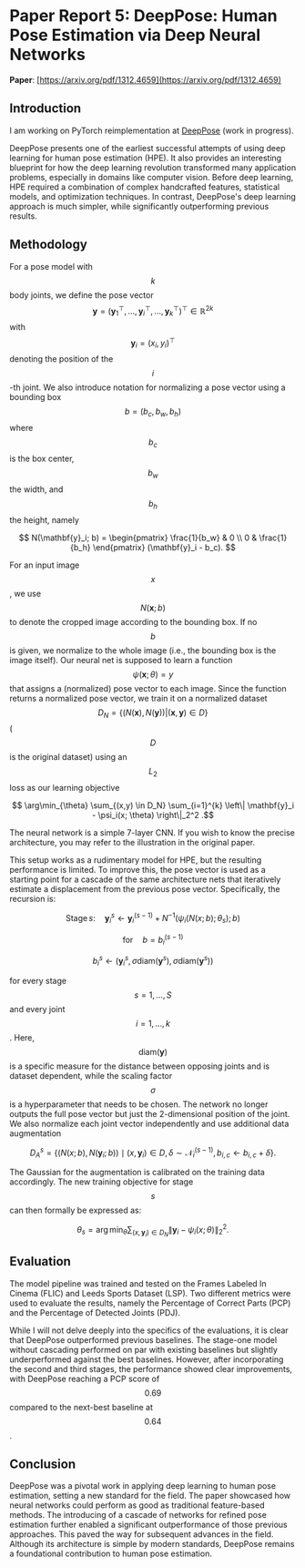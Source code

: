 # Paper Report 5: DeepPose: Human Pose Estimation via Deep Neural Networks

**Paper**: [https://arxiv.org/pdf/1312.4659](https://arxiv.org/pdf/1312.4659)

## Introduction
I am working on PyTorch reimplementation at [DeepPose](https://github.com/QuantumSpinozist/Deep-Pose) (work in progress).

DeepPose presents one of the earliest successful attempts of using deep learning for human pose estimation (HPE). It also provides an interesting blueprint for how the deep learning revolution transformed many application problems, especially in domains like computer vision. Before deep learning, HPE required a combination of complex handcrafted features, statistical models, and optimization techniques. In contrast, DeepPose's deep learning approach is much simpler, while significantly outperforming previous results.

## Methodology

For a pose model with $$ k $$ body joints, we define the pose vector 
$$  \mathbf{y} = (\mathbf{y}_1^\top, \ldots,\mathbf{y}_i^\top ,\ldots ,\mathbf{y}_k^\top )^\top \in \mathbb{R}^{2k} $$ with $$ \mathbf{y}_i = (x_i, y_i)^\top $$
denoting the position of the $$i$$-th joint. We also introduce notation for normalizing a pose vector using a bounding box $$ b = (b_c, b_w, b_h) $$ where $$b_c$$ is
the box center, $$ b_w $$ the width, and $$ b_h $$ the height, namely

$$ 
N(\mathbf{y}_i; b) = 
\begin{pmatrix}
\frac{1}{b_w} & 0 \\
0 & \frac{1}{b_h}
\end{pmatrix}
(\mathbf{y}_i - b_c).
$$

For an input image $$x$$, we use $$ N(\mathbf{x}; b) $$ to denote the cropped image according to the bounding box. If no $$b$$ is given, we normalize to the whole image
(i.e., the bounding box is the image itself). Our neural net is supposed to learn a function $$ \psi(\mathbf{x};\theta) = y$$ that assigns a (normalized) pose vector to each image.
Since the function returns a normalized pose vector, we train it on a normalized dataset $$ D_N = \{ (N(\mathbf{x}), N(\mathbf{y})) | (\mathbf{x}, \mathbf{y}) \in D \} $$ ($$D$$ is the original dataset)
using an $$ L_2 $$ loss as our learning objective

$$ \arg\min_{\theta} \sum_{(x,y) \in D_N} \sum_{i=1}^{k} \left\| \mathbf{y}_i - \psi_i(x; \theta) \right\|_2^2 .$$

The neural network is a simple 7-layer CNN. If you wish to know the precise architecture, you may refer to the illustration in the original paper.

This setup works as a rudimentary model for HPE, but the resulting performance is limited. To improve this, the pose vector is used as a starting point for a cascade of
the same architecture nets that iteratively estimate a displacement from the previous pose vector. Specifically, the recursion is:

$$\text{Stage} \, s: \quad \mathbf{y}_i^{s} \leftarrow \mathbf{y}_i^{(s-1)} + N^{-1} \left( \psi_i(N(x; b); \theta_s); b \right)$$

$$\text{for} \quad b = b_i^{(s-1)}$$

$$b_i^s \leftarrow (\mathbf{y}_i^s, \sigma \text{diam}(\mathbf{y}^s), \sigma \text{diam}(\mathbf{y}^s))$$

for every stage $$ s=1, \ldots, S $$ and every joint $$i = 1,\ldots,k $$. Here, $$\text{diam}(\mathbf{y})$$ is a specific measure for the distance between opposing joints and is dataset dependent, while
the scaling factor $$\sigma$$ is a hyperparameter that needs to be chosen.
The network no longer outputs the full pose vector but just the 2-dimensional position of the joint. We also normalize each joint vector independently and use additional data augmentation

$$ D_A^s = \left\{ (N(x; b), N(\mathbf{y}_i; b)) \mid 
(x, \mathbf{y}_i) \in D, \, \delta \sim \mathcal{N}_i^{(s-1)}, \, 
b_{i,c} \leftarrow b_{i,c} +\delta 
\right\}. $$

The Gaussian for the augmentation is calibrated on the training data accordingly. The new training objective for stage $$s$$ can then formally be expressed as:

$$ \theta_s = \arg\min_{\theta} \sum_{(x,\mathbf{y}_i) \in D_N} \left\| \mathbf{y}_i - \psi_i(x; \theta) \right\|_2^2 .$$

## Evaluation

The model pipeline was trained and tested on the Frames Labeled In Cinema (FLIC) and Leeds Sports Dataset (LSP). Two different metrics were used to evaluate the results, namely the Percentage of Correct Parts (PCP) and the Percentage of Detected Joints (PDJ). 

While I will not delve deeply into the specifics of the evaluations, it is clear that DeepPose outperformed previous baselines. The stage-one model without cascading performed on par with existing baselines but slightly underperformed against the best baselines. However, after incorporating the second and third stages, the performance showed clear improvements, with DeepPose reaching a PCP score of $$0.69$$ compared to the next-best baseline at $$0.64$$.

## Conclusion

DeepPose was a pivotal work in applying deep learning to human pose estimation, setting a new standard for the field.
The paper showcased how neural networks could perform as good as traditional feature-based methods.
The introducing of a cascade of networks for refined pose estimation further enabled a significant outperformance of those previous approaches.
This paved the way for subsequent advances in the field. Although its architecture is simple by modern standards, DeepPose remains a foundational contribution to human pose estimation.




